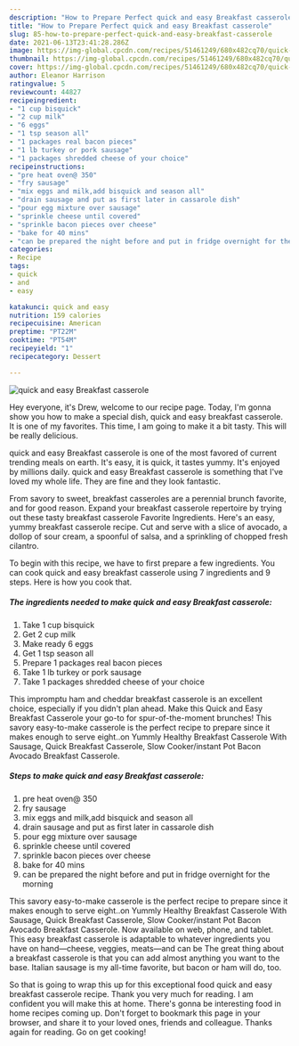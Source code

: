 ```yaml
---
description: "How to Prepare Perfect quick and easy Breakfast casserole"
title: "How to Prepare Perfect quick and easy Breakfast casserole"
slug: 85-how-to-prepare-perfect-quick-and-easy-breakfast-casserole
date: 2021-06-13T23:41:28.286Z
image: https://img-global.cpcdn.com/recipes/51461249/680x482cq70/quick-and-easy-breakfast-casserole-recipe-main-photo.jpg
thumbnail: https://img-global.cpcdn.com/recipes/51461249/680x482cq70/quick-and-easy-breakfast-casserole-recipe-main-photo.jpg
cover: https://img-global.cpcdn.com/recipes/51461249/680x482cq70/quick-and-easy-breakfast-casserole-recipe-main-photo.jpg
author: Eleanor Harrison
ratingvalue: 5
reviewcount: 44827
recipeingredient:
- "1 cup bisquick"
- "2 cup milk"
- "6 eggs"
- "1 tsp season all"
- "1 packages real bacon pieces"
- "1 lb turkey or pork sausage"
- "1 packages shredded cheese of your choice"
recipeinstructions:
- "pre heat oven@ 350"
- "fry sausage"
- "mix eggs and milk,add bisquick and season all"
- "drain sausage and put as first later in cassarole dish"
- "pour egg mixture over sausage"
- "sprinkle cheese until covered"
- "sprinkle bacon pieces over cheese"
- "bake for 40 mins"
- "can be prepared the night before and put in fridge overnight for the morning"
categories:
- Recipe
tags:
- quick
- and
- easy

katakunci: quick and easy 
nutrition: 159 calories
recipecuisine: American
preptime: "PT22M"
cooktime: "PT54M"
recipeyield: "1"
recipecategory: Dessert

---
```



![quick and easy Breakfast casserole](https://img-global.cpcdn.com/recipes/51461249/680x482cq70/quick-and-easy-breakfast-casserole-recipe-main-photo.jpg)

Hey everyone, it's Drew, welcome to our recipe page. Today, I'm gonna show you how to make a special dish, quick and easy breakfast casserole. It is one of my favorites. This time, I am going to make it a bit tasty. This will be really delicious.

quick and easy Breakfast casserole is one of the most favored of current trending meals on earth. It's easy, it is quick, it tastes yummy. It's enjoyed by millions daily. quick and easy Breakfast casserole is something that I've loved my whole life. They are fine and they look fantastic.

From savory to sweet, breakfast casseroles are a perennial brunch favorite, and for good reason. Expand your breakfast casserole repertoire by trying out these tasty breakfast casserole Favorite Ingredients. Here&#39;s an easy, yummy breakfast casserole recipe. Cut and serve with a slice of avocado, a dollop of sour cream, a spoonful of salsa, and a sprinkling of chopped fresh cilantro.


To begin with this recipe, we have to first prepare a few ingredients. You can cook quick and easy breakfast casserole using 7 ingredients and 9 steps. Here is how you cook that.

<!--inarticleads1-->

##### The ingredients needed to make quick and easy Breakfast casserole:

1. Take 1 cup bisquick
1. Get 2 cup milk
1. Make ready 6 eggs
1. Get 1 tsp season all
1. Prepare 1 packages real bacon pieces
1. Take 1 lb turkey or pork sausage
1. Take 1 packages shredded cheese of your choice


This impromptu ham and cheddar breakfast casserole is an excellent choice, especially if you didn&#39;t plan ahead. Make this Quick and Easy Breakfast Casserole your go-to for spur-of-the-moment brunches! This savory easy-to-make casserole is the perfect recipe to prepare since it makes enough to serve eight..on Yummly Healthy Breakfast Casserole With Sausage, Quick Breakfast Casserole, Slow Cooker/instant Pot Bacon Avocado Breakfast Casserole. 

<!--inarticleads2-->

##### Steps to make quick and easy Breakfast casserole:

1. pre heat oven@ 350
1. fry sausage
1. mix eggs and milk,add bisquick and season all
1. drain sausage and put as first later in cassarole dish
1. pour egg mixture over sausage
1. sprinkle cheese until covered
1. sprinkle bacon pieces over cheese
1. bake for 40 mins
1. can be prepared the night before and put in fridge overnight for the morning


This savory easy-to-make casserole is the perfect recipe to prepare since it makes enough to serve eight..on Yummly Healthy Breakfast Casserole With Sausage, Quick Breakfast Casserole, Slow Cooker/instant Pot Bacon Avocado Breakfast Casserole. Now available on web, phone, and tablet. This easy breakfast casserole is adaptable to whatever ingredients you have on hand—cheese, veggies, meats—and can be The great thing about a breakfast casserole is that you can add almost anything you want to the base. Italian sausage is my all-time favorite, but bacon or ham will do, too. 

So that is going to wrap this up for this exceptional food quick and easy breakfast casserole recipe. Thank you very much for reading. I am confident you will make this at home. There's gonna be interesting food in home recipes coming up. Don't forget to bookmark this page in your browser, and share it to your loved ones, friends and colleague. Thanks again for reading. Go on get cooking!
